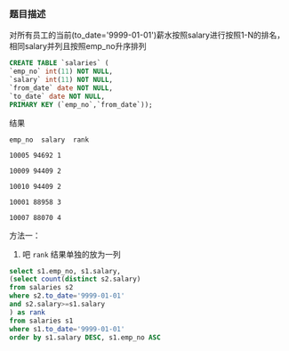 ### 题目描述
对所有员工的当前(to_date='9999-01-01')薪水按照salary进行按照1-N的排名，相同salary并列且按照emp_no升序排列
```sql
CREATE TABLE `salaries` (
`emp_no` int(11) NOT NULL,
`salary` int(11) NOT NULL,
`from_date` date NOT NULL,
`to_date` date NOT NULL,
PRIMARY KEY (`emp_no`,`from_date`));
```

结果

```
emp_no	salary	rank

10005 94692 1

10009 94409 2

10010 94409 2

10001 88958 3

10007 88070 4
```

方法一：
1. 吧 `rank` 结果单独的放为一列

```sql
select s1.emp_no, s1.salary,
(select count(distinct s2.salary)
from salaries s2
where s2.to_date='9999-01-01'
and s2.salary>=s1.salary
) as rank 
from salaries s1
where s1.to_date='9999-01-01'
order by s1.salary DESC, s1.emp_no ASC
```